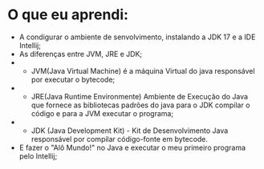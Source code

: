 # O que eu aprendi:
- A condigurar o ambiente de senvolvimento, instalando a JDK 17 e a IDE Intellij;
- As diferenças entre JVM, JRE e JDK;
- - JVM(Java Virtual Machine) é a máquina Virtual do java responsável por executar o bytecode;
- - JRE(Java Runtime Environmente) Ambiente de Execução do Java que fornece as bibliotecas padrões do java para o 
    JDK compilar o código e para a JVM executar o programa;
- - JDK (Java Development Kit) - Kit de Desenvolvimento Java responsável por compilar código-fonte em bytecode.
- E fazer o "Alô Mundo!" no Java e executar o meu primeiro programa pelo Intellij;